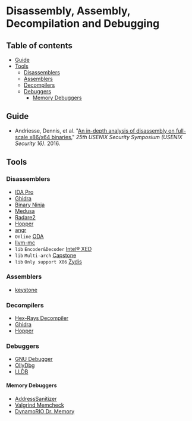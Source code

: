 # Disassembly, Assembly, Decompilation and Debugging
## Table of contents
- [Guide](#guide)
- [Tools](#tools)
	- [Disassemblers](#disassemblers)
	- [Assemblers](#assemblers)
	- [Decompilers](#decompilers)
	- [Debuggers](#debuggers)
		- [Memory Debuggers](#memory-debuggers)
## Guide
- Andriesse, Dennis, et al. "[An in-depth analysis of disassembly on full-scale x86/x64 binaries.](https://www.usenix.org/system/files/conference/usenixsecurity16/sec16_paper_andriesse.pdf)" _25th USENIX Security Symposium (USENIX Security 16)_. 2016.
## Tools
### Disassemblers
- [IDA Pro](https://www.hex-rays.com/products/ida/)
- [Ghidra](https://ghidra-sre.org/)
- [Binary Ninja](https://binary.ninja/)
- [Medusa](https://github.com/wisk/medusa)
- [Radare2](http://radare.org/y/)
- [Hopper](http://www.hopperapp.com/)
- [angr](http://angr.io/)
- `Online` [ODA](http://www.onlinedisassembler.com/)
- [llvm-mc](http://blog.llvm.org/2010/01/x86-disassembler.html)
- `lib` `Encoder&Decoder` [Intel® XED](https://software.intel.com/en-us/articles/xed-x86-encoder-decoder-software-library)
- `lib` `Multi-arch` [Capstone](http://www.capstone-engine.org/)
- `lib` `Only support X86` [Zydis](https://zydis.re/)
### Assemblers
- [keystone](http://www.keystone-engine.org/)
### Decompilers
- [Hex-Rays Decompiler](http://www.hex-rays.com/products/decompiler/index.shtml)
- [Ghidra](https://ghidra-sre.org/)
- [Hopper](http://www.hopperapp.com/)
### Debuggers
- [GNU Debugger](https://www.gnu.org/software/gdb/)
- [OllyDbg](http://www.ollydbg.de/)
- [LLDB](https://lldb.llvm.org/)
#### Memory Debuggers
- [AddressSanitizer](https://github.com/google/sanitizers/wiki/AddressSanitizer)
- [Valgrind Memcheck](https://valgrind.org/)
- [DynamoRIO Dr. Memory](https://github.com/DynamoRIO/drmemory)
